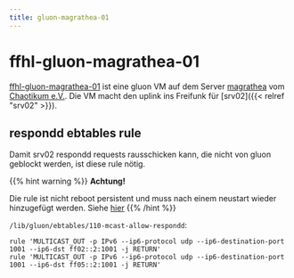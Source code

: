 ```yaml
---
title: gluon-magrathea-01
---
```


# ffhl-gluon-magrathea-01

[ffhl-gluon-magrathea-01](https://map.luebeck.freifunk.net/#!v:m;n:525400b44b09) ist eine gluon VM auf dem Server [magrathea](https://wiki.chaotikum.org/infrastruktur:server:magrathea) vom [Chaotikum e.V.](https://chaotikum.org/). Die VM macht den uplink ins Freifunk für [srv02]({{< relref "srv02" >}}).


## respondd ebtables rule

Damit srv02 respondd requests rausschicken kann, die nicht von gluon geblockt werden, ist diese rule
nötig.


{{% hint warning %}}
**Achtung!**

Die rule ist nicht reboot persistent und muss nach einem neustart wieder hinzugefügt werden.
Siehe [hier](https://github.com/freifunk-gluon/gluon/pull/2103)
{{% /hint %}}


`/lib/gluon/ebtables/110-mcast-allow-respondd`:

```
rule 'MULTICAST_OUT -p IPv6 --ip6-protocol udp --ip6-destination-port 1001 --ip6-dst ff02::2:1001 -j RETURN'
rule 'MULTICAST_OUT -p IPv6 --ip6-protocol udp --ip6-destination-port 1001 --ip6-dst ff05::2:1001 -j RETURN'
```
